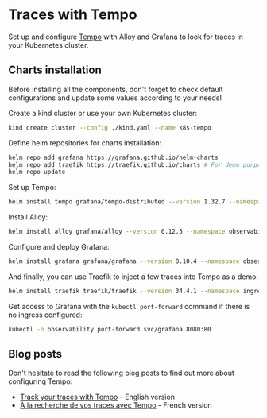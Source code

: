 # Traces with Tempo

Set up and configure [Tempo](https://grafana.com/oss/tempo/) with Alloy and Grafana to look for traces in your Kubernetes cluster.

## Charts installation

Before installing all the components, don't forget to check default configurations and update some values according to your needs!

Create a kind cluster or use your own Kubernetes cluster:

```sh
kind create cluster --config ./kind.yaml --name k8s-tempo
```

Define helm repositories for charts installation:

```sh
helm repo add grafana https://grafana.github.io/helm-charts
helm repo add traefik https://traefik.github.io/charts # For demo purposes
helm repo update
```

Set up Tempo:

```sh
helm install tempo grafana/tempo-distributed --version 1.32.7 --namespace observability --create-namespace --values ./values-tempo.yaml
```

Install Alloy:

```sh
helm install alloy grafana/alloy --version 0.12.5 --namespace observability --create-namespace --values ./values-alloy.yaml
```

Configure and deploy Grafana:

```sh
helm install grafana grafana/grafana --version 8.10.4 --namespace observability --create-namespace --values ./values-grafana.yaml
```

And finally, you can use Traefik to inject a few traces into Tempo as a demo:

```sh
helm install traefik traefik/traefik --version 34.4.1 --namespace ingress --create-namespace --values ./values-traefik.yaml
```

Get access to Grafana with the ``kubectl port-forward`` command if there is no ingress configured:

```sh
kubectl -n observability port-forward svc/grafana 8080:80
```

## Blog posts

Don't hesitate to read the following blog posts to find out more about configuring Tempo:

* [Track your traces with Tempo](https://blog.filador.fr/en/posts/track-your-traces-with-tempo) - English version
* [À la recherche de vos traces avec Tempo](https://blog.filador.fr/posts/a-la-recherche-de-vos-traces-avec-tempo/) - French version
